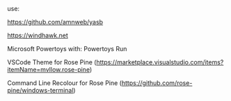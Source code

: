 use:

https://github.com/amnweb/yasb

https://windhawk.net

Microsoft Powertoys with: Powertoys Run

VSCode Theme for Rose Pine (https://marketplace.visualstudio.com/items?itemName=mvllow.rose-pine)

Command Line Recolour for Rose Pine (https://github.com/rose-pine/windows-terminal)

